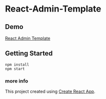 # React-Admin-Template

## Demo
[React Admin Template](https://tourmalinecore.github.io/React-Admin-Template/)

## Getting Started
```
npm install
npm start
```

### more info
This project created using [Create React App](https://github.com/facebook/create-react-app).
